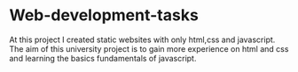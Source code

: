 # Web-development-tasks

At this project I created static websites with only html,css and javascript.  
The aim of this university project is to gain more experience on html and css and learning the basics fundamentals of javascript.
